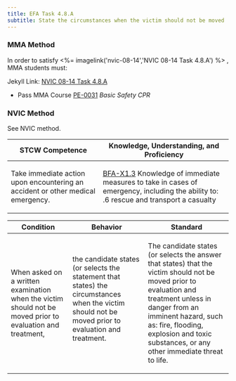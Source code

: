```yaml
---
title: EFA Task 4.8.A 
subtitle: State the circumstances when the victim should not be moved 
---
```



### MMA Method

In order to satisfy <%= imagelink('nvic-08-14','NVIC 08-14  Task  4.8.A') %> , MMA students must:

Jekyll Link: [NVIC 08-14  Task  4.8.A](/stcw23/assets/images/nvic-08-14.pdf)

* Pass MMA Course  [PE-0031](PE-0031) *Basic Safety CPR*


### NVIC Method

<a onclick="togglevisibility('nvic_methods')" >See NVIC method.</a>

<div id='nvic_methods' class='hide'>

<table>
<thead>
<tr>
<th class='forty'> STCW Competence </th>
<th class='sixty'> Knowledge, Understanding, and Proficiency </th>
</tr>
</thead>




<tbody>
<tr><td markdown='1'>

Take immediate action upon encountering an accident or other medical emergency.

</td><td markdown='1'>

[BFA-X1.3](../../tables/613.html#BFA-X1.3) Knowledge of immediate measures to take in cases of emergency, including the ability to:
.6  rescue and transport a casualty

</td></tr>


</tbody>
</table>


<table>
<thead>
<tr><th class='twenty'>  Condition </th><th class='twenty'> Behavior </th><th  class='sixty'>Standard </th></tr>
</thead>
<tbody >



<tr><td markdown='1'>

When asked on a written examination when the victim should not be moved prior to evaluation and treatment,

</td><td markdown='1'>

the candidate states (or selects the statement that states) the circumstances when the victim should not be moved prior to evaluation and treatment.

<br>

<div class="tooltip">
<span class="tooltiptext">
</span>
</div>


</td><td markdown='1'>

The candidate states (or selects the answer that states) that the victim should not be moved prior to evaluation and treatment unless in danger from an imminent hazard, such as: fire, flooding, explosion and toxic substances, or any other immediate threat to life.

</td></tr>
</tbody>
</table>
</div>
